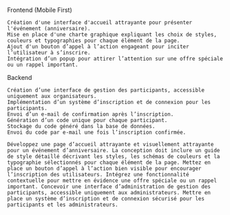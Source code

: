 Frontend (Mobile First)

    Création d'une interface d'accueil attrayante pour présenter l'événement (anniversaire).
    Mise en place d'une charte graphique expliquant les choix de styles, couleurs et typographies pour chaque élément de la page.
    Ajout d'un bouton d’appel à l’action engageant pour inciter l’utilisateur à s’inscrire.
    Intégration d’un popup pour attirer l’attention sur une offre spéciale ou un rappel important.

Backend

    Création d’une interface de gestion des participants, accessible uniquement aux organisateurs.
    Implémentation d’un système d’inscription et de connexion pour les participants.
    Envoi d’un e-mail de confirmation après l’inscription.
    Génération d’un code unique pour chaque participant.
    Stockage du code généré dans la base de données.
    Envoi du code par e-mail une fois l’inscription confirmée.

    Développez une page d’accueil attrayante et visuellement attrayante pour un événement d’anniversaire. La conception doit inclure un guide de style détaillé décrivant les styles, les schémas de couleurs et la typographie sélectionnés pour chaque élément de la page. Mettez en place un bouton d’appel à l’action bien visible pour encourager l’inscription des utilisateurs. Intégrez une fonctionnalité contextuelle pour mettre en évidence une offre spéciale ou un rappel important. Concevoir une interface d’administration de gestion des participants, accessible uniquement aux administrateurs. Mettre en place un système d’inscription et de connexion sécurisé pour les participants et les administrateurs.
